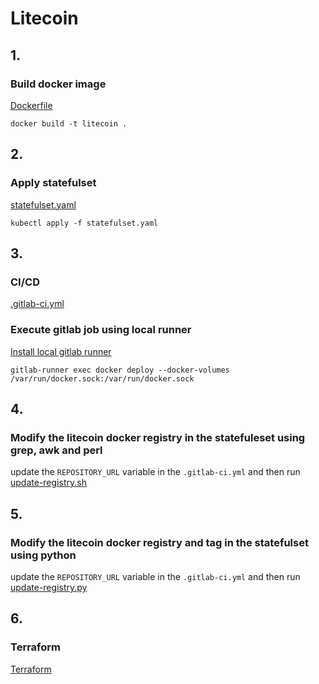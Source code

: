 # Litecoin

## 1.

### Build docker image

[Dockerfile](https://github.com/wstewartii/litecoin/blob/main/Dockerfile)

```
docker build -t litecoin .
```

## 2.

### Apply statefulset

[statefulset.yaml](https://github.com/wstewartii/litecoin/blob/main/statefulset.yaml)

```
kubectl apply -f statefulset.yaml
```

## 3.

### CI/CD

[.gitlab-ci.yml](https://github.com/wstewartii/litecoin/blob/main/.gitlab-ci.yml)


### Execute gitlab job using local runner

[Install local gitlab runner](https://docs.gitlab.com/runner/install/)

```
gitlab-runner exec docker deploy --docker-volumes /var/run/docker.sock:/var/run/docker.sock
```

## 4.

### Modify the litecoin docker registry in the statefuleset using grep, awk and perl

update the `REPOSITORY_URL` variable in the `.gitlab-ci.yml` and then run [update-registry.sh](https://github.com/wstewartii/litecoin/blob/main/scripts/update-registry.sh)

## 5.

### Modify the litecoin docker registry and tag in the statefulset using python

update the `REPOSITORY_URL` variable in the `.gitlab-ci.yml` and then run [update-registry.py](https://github.com/wstewartii/litecoin/blob/main/scripts/update-registry.py)

## 6.

### Terraform

[Terraform](https://github.com/wstewartii/litecoin/tree/main/terraform)
